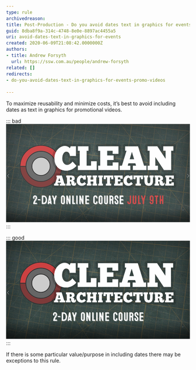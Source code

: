 ```yaml
---
type: rule
archivedreason: 
title: Post-Production - Do you avoid dates text in graphics for events' promo videos?
guid: 8dba8f9a-314c-4748-8e0e-8897ac4455a5
uri: avoid-dates-text-in-graphics-for-events
created: 2020-06-09T21:08:42.0000000Z
authors:
- title: Andrew Forsyth
  url: https://ssw.com.au/people/andrew-forsyth
related: []
redirects:
- do-you-avoid-dates-text-in-graphics-for-events-promo-videos

---
```


To maximize reusability and minimize costs, it’s best to avoid including dates as text in graphics for promotional videos.

<!--endintro-->

::: bad  
![Figure: Bad example - Dates shown as text in graphics (creates extra work to change every time)](/rules/avoid-dates-text-in-graphics-for-events/events-dates-bad.png)  
:::

::: good  
![Figure: Good example - No dates shown as text in graphics (can be re-used without editing)](/rules/avoid-dates-text-in-graphics-for-events/events-dates-good.png)  
:::

If there is some particular value/purpose in including dates there may be exceptions to this rule.

